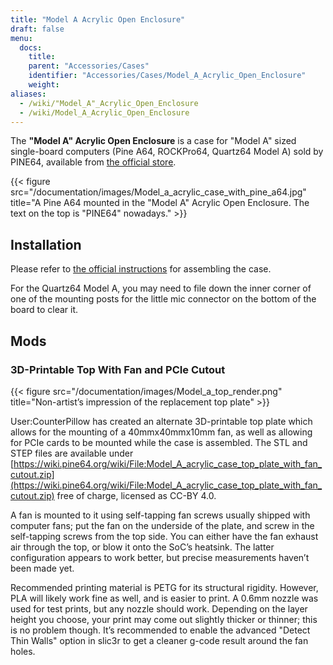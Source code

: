 ```yaml
---
title: "Model A Acrylic Open Enclosure"
draft: false
menu:
  docs:
    title:
    parent: "Accessories/Cases"
    identifier: "Accessories/Cases/Model_A_Acrylic_Open_Enclosure"
    weight:
aliases:
  - /wiki/"Model_A"_Acrylic_Open_Enclosure
  - /wiki/Model_A_Acrylic_Open_Enclosure
---
```


The **"Model A" Acrylic Open Enclosure** is a case for "Model A" sized single-board computers (Pine A64, ROCKPro64, Quartz64 Model A) sold by PINE64, available from [the official store](https://pine64.com/product/pine-a64-rockpro64-acrylic-open-enclosure/).

{{< figure src="/documentation/images/Model_a_acrylic_case_with_pine_a64.jpg" title="A Pine A64 mounted in the &quot;Model A&quot; Acrylic Open Enclosure. The text on the top is &quot;PINE64&quot; nowadays." >}}

## Installation

Please refer to [the official instructions](https://files.pine64.org/doc/guide/PINE64_Acrylic_Open_Enclosure_Installation_Guide.pdf) for assembling the case.

For the Quartz64 Model A, you may need to file down the inner corner of one of the mounting posts for the little mic connector on the bottom of the board to clear it.

## Mods

### 3D-Printable Top With Fan and PCIe Cutout

{{< figure src="/documentation/images/Model_a_top_render.png" title="Non-artist’s impression of the replacement top plate" >}}

User:CounterPillow has created an alternate 3D-printable top plate which allows for the mounting of a 40mmx40mmx10mm fan, as well as allowing for PCIe cards to be mounted while the case is assembled. The STL and STEP files are available under [https://wiki.pine64.org/wiki/File:Model_A_acrylic_case_top_plate_with_fan_cutout.zip](https://wiki.pine64.org/wiki/File:Model_A_acrylic_case_top_plate_with_fan_cutout.zip) free of charge, licensed as CC-BY 4.0.

A fan is mounted to it using self-tapping fan screws usually shipped with computer fans; put the fan on the underside of the plate, and screw in the self-tapping screws from the top side. You can either have the fan exhaust air through the top, or blow it onto the SoC’s heatsink. The latter configuration appears to work better, but precise measurements haven’t been made yet.

Recommended printing material is PETG for its structural rigidity. However, PLA will likely work fine as well, and is easier to print. A 0.6mm nozzle was used for test prints, but any nozzle should work. Depending on the layer height you choose, your print may come out slightly thicker or thinner; this is no problem though. It’s recommended to enable the advanced "Detect Thin Walls" option in slic3r to get a cleaner g-code result around the fan holes.
